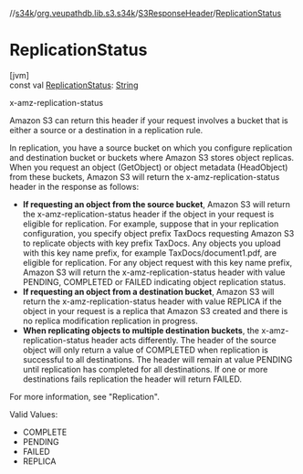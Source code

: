 //[s34k](../../../index.md)/[org.veupathdb.lib.s3.s34k](../index.md)/[S3ResponseHeader](index.md)/[ReplicationStatus](-replication-status.md)

# ReplicationStatus

[jvm]\
const val [ReplicationStatus](-replication-status.md): [String](https://kotlinlang.org/api/latest/jvm/stdlib/kotlin/-string/index.html)

x-amz-replication-status

Amazon S3 can return this header if your request involves a bucket that is either a source or a destination in a replication rule.

In replication, you have a source bucket on which you configure replication and destination bucket or buckets where Amazon S3 stores object replicas. When you request an object (GetObject) or object metadata (HeadObject) from these buckets, Amazon S3 will return the x-amz-replication-status header in the response as follows:

- 
   **If requesting an object from the source bucket**, Amazon S3 will return the x-amz-replication-status header if the object in your request is eligible for replication. For example, suppose that in your replication configuration, you specify object prefix TaxDocs requesting Amazon S3 to replicate objects with key prefix TaxDocs. Any objects you upload with this key name prefix, for example TaxDocs/document1.pdf, are eligible for replication. For any object request with this key name prefix, Amazon S3 will return the x-amz-replication-status header with value PENDING, COMPLETED or FAILED indicating object replication status.
- 
   **If requesting an object from a destination bucket**, Amazon S3 will return the x-amz-replication-status header with value REPLICA if the object in your request is a replica that Amazon S3 created and there is no replica modification replication in progress.
- 
   **When replicating objects to multiple destination buckets**, the x-amz-replication-status header acts differently. The header of the source object will only return a value of COMPLETED when replication is successful to all destinations. The header will remain at value PENDING until replication has completed for all destinations. If one or more destinations fails replication the header will return FAILED.

For more information, see "Replication".

Valid Values:

- 
   COMPLETE
- 
   PENDING
- 
   FAILED
- 
   REPLICA
